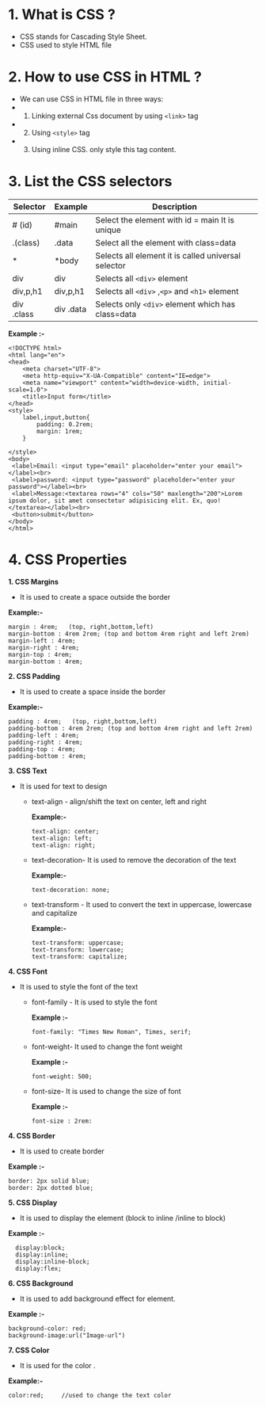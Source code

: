 # 1. What is CSS ?
- CSS stands for Cascading Style Sheet.
- CSS used to style HTML file

# 2. How to use CSS in HTML ?
- We can use CSS in HTML file in three ways:
- 1. Linking external Css document by using ```<link>``` tag
- 2. Using ```<style>``` tag
- 3. Using inline CSS. only style this tag content.

# 3. List the CSS selectors
| Selector   | Example   | Description            |
| ---------- | --------- |-------------------------|
| # (id)     | #main     |Select the element with id = main It is unique|
|.(class)    | .data     |Select all the element with class=data|
|*           | *body     |Selects all element it is called universal selector |
|div         |div        |Selects all ```<div>```  element |
|div,p,h1    |div,p,h1    |Selects all ```<div>``` ,```<p>``` and ```<h1>``` element |
|div .class  |div .data   |Selects only ```<div>``` element which has class=data |


**Example :-**
```````
<!DOCTYPE html>
<html lang="en">
<head>
    <meta charset="UTF-8">
    <meta http-equiv="X-UA-Compatible" content="IE=edge">
    <meta name="viewport" content="width=device-width, initial-scale=1.0">
    <title>Input form</title>
</head>
<style>
    label,input,button{
        padding: 0.2rem;
        margin: 1rem;
    }
   
</style>
<body>
 <label>Email: <input type="email" placeholder="enter your email"></label><br>
 <label>password: <input type="password" placeholder="enter your password"></label><br>
 <label>Message:<textarea rows="4" cols="50" maxlength="200">Lorem ipsum dolor, sit amet consectetur adipisicing elit. Ex, quo!</textarea></label><br>
 <button>submit</button>
</body>
</html>
```````

# 4. CSS Properties

**1. CSS Margins**
- It is used to create a space outside the border

**Example:-**
```````
margin : 4rem;   (top, right,bottom,left)
margin-bottom : 4rem 2rem; (top and bottom 4rem right and left 2rem)
margin-left : 4rem;
margin-right : 4rem;
margin-top : 4rem;
margin-bottom : 4rem;
```````

**2. CSS Padding**
- It is used to create a space inside the border 

**Example:-**
```````
padding : 4rem;   (top, right,bottom,left)
padding-bottom : 4rem 2rem; (top and bottom 4rem right and left 2rem)
padding-left : 4rem;
padding-right : 4rem;
padding-top : 4rem;
padding-bottom : 4rem;
```````
**3. CSS Text**
- It is used for text to design 
    - text-align - align/shift the text on center, left and right
 
        **Example:-**
        ```````
        text-align: center;
        text-align: left;
        text-align: right;
        ```````
    - text-decoration- It is used to remove the decoration of the text

        **Example:-**  
        ```````
        text-decoration: none;
        ```````
    - text-transform - It used to convert the text in uppercase, lowercase and capitalize
        
        **Example:-**  
        ```````
        text-transform: uppercase;
        text-transform: lowercase;
        text-transform: capitalize;
        ```````
**4. CSS Font**  
- It is used to style the font of the text
    - font-family - It is used to style the font 

       **Example :-**
        ```````
        font-family: "Times New Roman", Times, serif;
        ```````
    - font-weight- It used to change the font weight

        **Example :-**
        ```````
        font-weight: 500;
        ```````
    - font-size- It is used to change the size of font

        **Example :-**
        ```````
        font-size : 2rem:
         ```````
**4. CSS Border**  
- It is used to create border

**Example :-**
 ```````
 border: 2px solid blue;
 border: 2px dotted blue;       
```````  
  
**5. CSS Display**  
- It is used to display the element (block to inline /inline to block)

**Example :-**
 ```````
   display:block;
   display:inline;
   display:inline-block;
   display:flex;     
```````    
**6. CSS Background**  
- It is used to add background  effect for element.

**Example :-**
 ```````
 background-color: red;          
 background-image:url("Image-url")       
```````  
**7. CSS Color**  
- It is used for the color .

**Example:-**
``````` 
color:red;     //used to change the text color
``````` 
